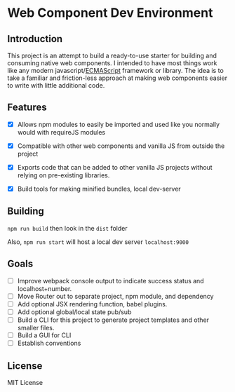 # Web Component Dev Environment
## Introduction

This project is an attempt to build a ready-to-use starter for building and consuming native web components. 
I intended to have most things work like any modern javascript/[ECMAScript] framework or library. The idea is to take a familiar and friction-less approach at making web components easier to write with little additional code.

## Features
 - [x] Allows npm modules to easily be imported and used like you normally would with requireJS modules
 - [x] Compatible with other web components and vanilla JS from outside the project
 - [x] Exports code that can be added to other vanilla JS projects without relying on pre-existing libraries.
 - [x] Build tools for making minified bundles, local dev-server


## Building
`npm run build` then look in the `dist` folder

Also, `npm run start` will host a local dev server `localhost:9000`


## Goals

 - [ ] Improve webpack console output to indicate success status and localhost+number.
 - [ ] Move Router out to separate project, npm module, and dependency
 - [ ] Add optional JSX rendering function, babel plugins.
 - [ ] Add optional global/local state pub/sub
 - [ ] Build a CLI for this project to generate project templates and other smaller files.
 - [ ] Build a GUI for CLI
 - [ ] Establish conventions

## License
MIT License





[ECMAScript]:<[https://en.wikipedia.org/wiki/ECMAScript](https://en.wikipedia.org/wiki/ECMAScript)>

